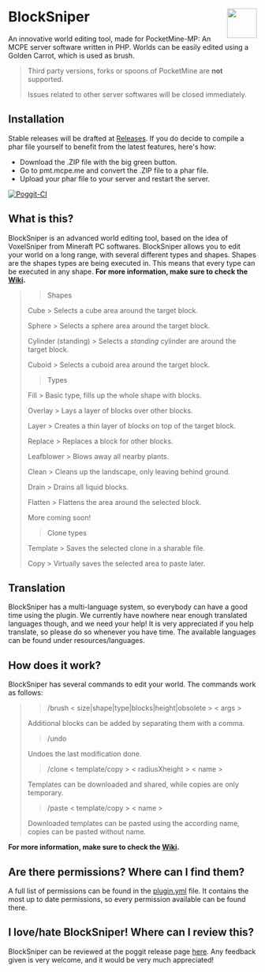 # BlockSniper<a href="https://github.com/Sandertv/BlockSniper"><img src="https://github.com/Sandertv/BlockSniper/blob/master/resources/BlockSniperLogo.png" width="60" height="60" align="right"></a>
An innovative world editing tool, made for PocketMine-MP: An MCPE server software written in PHP. Worlds can be easily edited using a Golden Carrot, which is used as brush.

> Third party versions, forks or spoons of PocketMine are **not** supported.
>
> Issues related to other server softwares will be closed immediately.

## Installation
Stable releases will be drafted at [Releases](https://github.com/Sandertv/BlockSniper/releases).
If you do decide to compile a phar file yourself to benefit from the latest features, here's how:
 - Download the .ZIP file with the big green button.
 - Go to pmt.mcpe.me and convert the .ZIP file to a phar file.
 - Upload your phar file to your server and restart the server.

[![Poggit-CI](https://poggit.pmmp.io/ci.badge/Sandertv/BlockSniper/BlockSniper)](https://poggit.pmmp.io/ci/Sandertv/BlockSniper/BlockSniper)

## What is this?
BlockSniper is an advanced world editing tool, based on the idea of VoxelSniper from Mineraft PC softwares.
BlockSniper allows you to edit your world on a long range, with several different types and shapes. Shapes are the shapes types are being executed in. This means that every type can be executed in any shape.
**For more information, make sure to check the [Wiki](https://github.com/Sandertv/BlockSniper/wiki).**

>> Shapes
>
> Cube      > Selects a cube area around the target block.
>
> Sphere    > Selects a sphere area around the target block.
>
> Cylinder (standing) > Selects a *standing* cylinder are around the target block.
>
> Cuboid    > Selects a cuboid area around the target block.
>
>> Types
>
> Fill      > Basic type, fills up the whole shape with blocks.
>
> Overlay   > Lays a layer of blocks over other blocks.
>
> Layer     > Creates a thin layer of blocks on top of the target block.
>
> Replace   > Replaces a block for other blocks.
>
> Leafblower > Blows away all nearby plants.
>
> Clean     > Cleans up the landscape, only leaving behind ground.
>
> Drain     > Drains all liquid blocks.
>
> Flatten   > Flattens the area around the selected block.
>
> More coming soon!
>
>> Clone types
>
> Template  > Saves the selected clone in a sharable file.
>
> Copy      > Virtually saves the selected area to paste later.

## Translation
BlockSniper has a multi-language system, so everybody can have a good time using the plugin. We currently have nowhere near enough translated languages though, and we need your help! It is very appreciated if you help translate, so please do so whenever you have time. The available languages can be found under resources/languages.

## How does it work?
BlockSniper has several commands to edit your world. The commands work as follows:

>> /brush  < size|shape|type|blocks|height|obsolete >  < args >
>
> Additional blocks can be added by separating them with a comma.
>
>> /undo
>
> Undoes the last modification done.
>
>> /clone  < template/copy >  < radiusXheight >  < name >
>
> Templates can be downloaded and shared, while copies are only temporary.
>
>> /paste  < template/copy >  < name >
>
> Downloaded templates can be pasted using the according name, copies can be pasted without name.


**For more information, make sure to check the [Wiki](https://github.com/Sandertv/BlockSniper/wiki).**

## Are there permissions? Where can I find them?
A full list of permissions can be found in the [plugin.yml](https://github.com/Sandertv/BlockSniper/blob/master/plugin.yml) file. 
It contains the most up to date permissions, so every permission available can be found there.

## I love/hate BlockSniper! Where can I review this?
BlockSniper can be reviewed at the poggit release page [here](https://poggit.pmmp.io/p/BlockSniper/).
Any feedback given is very welcome, and it would be very much appreciated!
